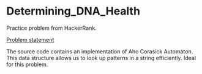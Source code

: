 # Determining_DNA_Health

Practice problem from HackerRank.

[Problem statement](https://www.hackerrank.com/challenges/determining-dna-health/problem)

The source code contains an implementation of Aho Corasick Automaton. 
This data structure allows us to look up patterns in a string efficiently. Ideal for this problem.

